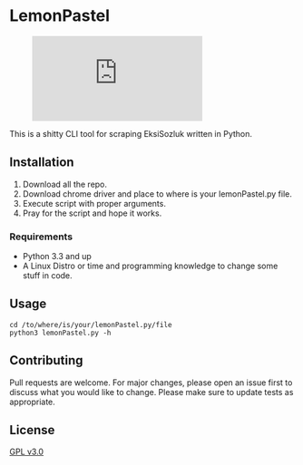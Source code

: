 # LemonPastel 

<figure class="video_container">
  <iframe src="https://www.youtube.com/embed/3XhYYBHZ9wk?rel=0&amp;showinfo=0" frameborder="0" allowfullscreen="true"> </iframe>
</figure>


This is a shitty CLI tool for scraping EksiSozluk written in Python.

## Installation

1. Download all the repo.
2. Download chrome driver and place to where is your lemonPastel.py file.
3. Execute script with proper arguments.
4. Pray for the script and hope it works.

### Requirements
* Python 3.3 and up
* A Linux Distro or time and programming knowledge to change some stuff in code.

## Usage

```
cd /to/where/is/your/lemonPastel.py/file
python3 lemonPastel.py -h
```

## Contributing
Pull requests are welcome. For major changes, please open an issue first to discuss what you would like to change. Please make sure to update tests as appropriate.

## License
[GPL v3.0](https://choosealicense.com/licenses/gpl-3.0/)
